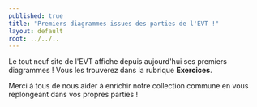 ```yaml
---
published: true
title: "Premiers diagrammes issues des parties de l'EVT !"
layout: default
root: ../../..
---
```


Le tout neuf site de l'EVT affiche depuis aujourd'hui ses premiers diagrammes ! Vous les trouverez dans la rubrique **Exercices**.

Merci à tous de nous aider à enrichir notre collection commune en vous replongeant dans vos propres parties !